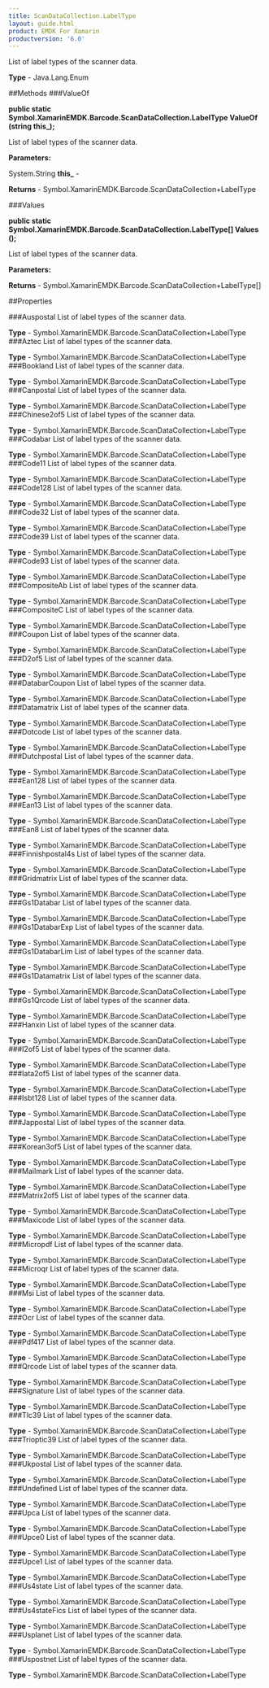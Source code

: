 ```yaml
---
title: ScanDataCollection.LabelType
layout: guide.html
product: EMDK For Xamarin 
productversion: '6.0' 
---
```

List of label types of the scanner data.

**Type** - Java.Lang.Enum

##Methods
###ValueOf

**public static Symbol.XamarinEMDK.Barcode.ScanDataCollection.LabelType ValueOf (string this_);**

List of label types of the scanner data.

**Parameters:**

System.String **this_**  - 
        

**Returns** - Symbol.XamarinEMDK.Barcode.ScanDataCollection+LabelType

###Values

**public static Symbol.XamarinEMDK.Barcode.ScanDataCollection.LabelType[] Values ();**

List of label types of the scanner data.

**Parameters:**

**Returns** - Symbol.XamarinEMDK.Barcode.ScanDataCollection+LabelType[]

##Properties

###Auspostal
List of label types of the scanner data.

**Type** - Symbol.XamarinEMDK.Barcode.ScanDataCollection+LabelType
###Aztec
List of label types of the scanner data.

**Type** - Symbol.XamarinEMDK.Barcode.ScanDataCollection+LabelType
###Bookland
List of label types of the scanner data.

**Type** - Symbol.XamarinEMDK.Barcode.ScanDataCollection+LabelType
###Canpostal
List of label types of the scanner data.

**Type** - Symbol.XamarinEMDK.Barcode.ScanDataCollection+LabelType
###Chinese2of5
List of label types of the scanner data.

**Type** - Symbol.XamarinEMDK.Barcode.ScanDataCollection+LabelType
###Codabar
List of label types of the scanner data.

**Type** - Symbol.XamarinEMDK.Barcode.ScanDataCollection+LabelType
###Code11
List of label types of the scanner data.

**Type** - Symbol.XamarinEMDK.Barcode.ScanDataCollection+LabelType
###Code128
List of label types of the scanner data.

**Type** - Symbol.XamarinEMDK.Barcode.ScanDataCollection+LabelType
###Code32
List of label types of the scanner data.

**Type** - Symbol.XamarinEMDK.Barcode.ScanDataCollection+LabelType
###Code39
List of label types of the scanner data.

**Type** - Symbol.XamarinEMDK.Barcode.ScanDataCollection+LabelType
###Code93
List of label types of the scanner data.

**Type** - Symbol.XamarinEMDK.Barcode.ScanDataCollection+LabelType
###CompositeAb
List of label types of the scanner data.

**Type** - Symbol.XamarinEMDK.Barcode.ScanDataCollection+LabelType
###CompositeC
List of label types of the scanner data.

**Type** - Symbol.XamarinEMDK.Barcode.ScanDataCollection+LabelType
###Coupon
List of label types of the scanner data.

**Type** - Symbol.XamarinEMDK.Barcode.ScanDataCollection+LabelType
###D2of5
List of label types of the scanner data.

**Type** - Symbol.XamarinEMDK.Barcode.ScanDataCollection+LabelType
###DatabarCoupon
List of label types of the scanner data.

**Type** - Symbol.XamarinEMDK.Barcode.ScanDataCollection+LabelType
###Datamatrix
List of label types of the scanner data.

**Type** - Symbol.XamarinEMDK.Barcode.ScanDataCollection+LabelType
###Dotcode
List of label types of the scanner data.

**Type** - Symbol.XamarinEMDK.Barcode.ScanDataCollection+LabelType
###Dutchpostal
List of label types of the scanner data.

**Type** - Symbol.XamarinEMDK.Barcode.ScanDataCollection+LabelType
###Ean128
List of label types of the scanner data.

**Type** - Symbol.XamarinEMDK.Barcode.ScanDataCollection+LabelType
###Ean13
List of label types of the scanner data.

**Type** - Symbol.XamarinEMDK.Barcode.ScanDataCollection+LabelType
###Ean8
List of label types of the scanner data.

**Type** - Symbol.XamarinEMDK.Barcode.ScanDataCollection+LabelType
###Finnishpostal4s
List of label types of the scanner data.

**Type** - Symbol.XamarinEMDK.Barcode.ScanDataCollection+LabelType
###Gridmatrix
List of label types of the scanner data.

**Type** - Symbol.XamarinEMDK.Barcode.ScanDataCollection+LabelType
###Gs1Databar
List of label types of the scanner data.

**Type** - Symbol.XamarinEMDK.Barcode.ScanDataCollection+LabelType
###Gs1DatabarExp
List of label types of the scanner data.

**Type** - Symbol.XamarinEMDK.Barcode.ScanDataCollection+LabelType
###Gs1DatabarLim
List of label types of the scanner data.

**Type** - Symbol.XamarinEMDK.Barcode.ScanDataCollection+LabelType
###Gs1Datamatrix
List of label types of the scanner data.

**Type** - Symbol.XamarinEMDK.Barcode.ScanDataCollection+LabelType
###Gs1Qrcode
List of label types of the scanner data.

**Type** - Symbol.XamarinEMDK.Barcode.ScanDataCollection+LabelType
###Hanxin
List of label types of the scanner data.

**Type** - Symbol.XamarinEMDK.Barcode.ScanDataCollection+LabelType
###I2of5
List of label types of the scanner data.

**Type** - Symbol.XamarinEMDK.Barcode.ScanDataCollection+LabelType
###Iata2of5
List of label types of the scanner data.

**Type** - Symbol.XamarinEMDK.Barcode.ScanDataCollection+LabelType
###Isbt128
List of label types of the scanner data.

**Type** - Symbol.XamarinEMDK.Barcode.ScanDataCollection+LabelType
###Jappostal
List of label types of the scanner data.

**Type** - Symbol.XamarinEMDK.Barcode.ScanDataCollection+LabelType
###Korean3of5
List of label types of the scanner data.

**Type** - Symbol.XamarinEMDK.Barcode.ScanDataCollection+LabelType
###Mailmark
List of label types of the scanner data.

**Type** - Symbol.XamarinEMDK.Barcode.ScanDataCollection+LabelType
###Matrix2of5
List of label types of the scanner data.

**Type** - Symbol.XamarinEMDK.Barcode.ScanDataCollection+LabelType
###Maxicode
List of label types of the scanner data.

**Type** - Symbol.XamarinEMDK.Barcode.ScanDataCollection+LabelType
###Micropdf
List of label types of the scanner data.

**Type** - Symbol.XamarinEMDK.Barcode.ScanDataCollection+LabelType
###Microqr
List of label types of the scanner data.

**Type** - Symbol.XamarinEMDK.Barcode.ScanDataCollection+LabelType
###Msi
List of label types of the scanner data.

**Type** - Symbol.XamarinEMDK.Barcode.ScanDataCollection+LabelType
###Ocr
List of label types of the scanner data.

**Type** - Symbol.XamarinEMDK.Barcode.ScanDataCollection+LabelType
###Pdf417
List of label types of the scanner data.

**Type** - Symbol.XamarinEMDK.Barcode.ScanDataCollection+LabelType
###Qrcode
List of label types of the scanner data.

**Type** - Symbol.XamarinEMDK.Barcode.ScanDataCollection+LabelType
###Signature
List of label types of the scanner data.

**Type** - Symbol.XamarinEMDK.Barcode.ScanDataCollection+LabelType
###Tlc39
List of label types of the scanner data.

**Type** - Symbol.XamarinEMDK.Barcode.ScanDataCollection+LabelType
###Trioptic39
List of label types of the scanner data.

**Type** - Symbol.XamarinEMDK.Barcode.ScanDataCollection+LabelType
###Ukpostal
List of label types of the scanner data.

**Type** - Symbol.XamarinEMDK.Barcode.ScanDataCollection+LabelType
###Undefined
List of label types of the scanner data.

**Type** - Symbol.XamarinEMDK.Barcode.ScanDataCollection+LabelType
###Upca
List of label types of the scanner data.

**Type** - Symbol.XamarinEMDK.Barcode.ScanDataCollection+LabelType
###Upce0
List of label types of the scanner data.

**Type** - Symbol.XamarinEMDK.Barcode.ScanDataCollection+LabelType
###Upce1
List of label types of the scanner data.

**Type** - Symbol.XamarinEMDK.Barcode.ScanDataCollection+LabelType
###Us4state
List of label types of the scanner data.

**Type** - Symbol.XamarinEMDK.Barcode.ScanDataCollection+LabelType
###Us4stateFics
List of label types of the scanner data.

**Type** - Symbol.XamarinEMDK.Barcode.ScanDataCollection+LabelType
###Usplanet
List of label types of the scanner data.

**Type** - Symbol.XamarinEMDK.Barcode.ScanDataCollection+LabelType
###Uspostnet
List of label types of the scanner data.

**Type** - Symbol.XamarinEMDK.Barcode.ScanDataCollection+LabelType
